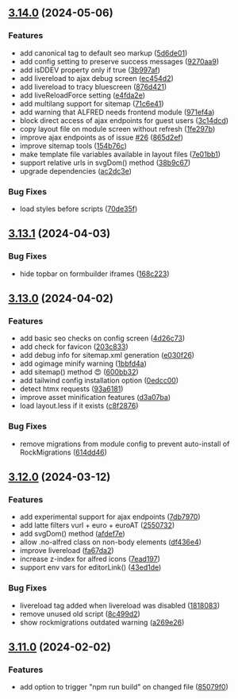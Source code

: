 ## [3.14.0](https://github.com/baumrock/RockFrontend/compare/v3.13.1...v3.14.0) (2024-05-06)


### Features

* add canonical tag to default seo markup ([5d6de01](https://github.com/baumrock/RockFrontend/commit/5d6de0129a5d02710c2051aee8f0789ed9dd957a))
* add config setting to preserve success messages ([9270aa9](https://github.com/baumrock/RockFrontend/commit/9270aa988f4221196d0eb7793e8a563142f3ed85))
* add isDDEV property only if true ([3b997af](https://github.com/baumrock/RockFrontend/commit/3b997af19b62b1202f33846c68f89f4433696a5e))
* add livereload to ajax debug screen ([ec454d2](https://github.com/baumrock/RockFrontend/commit/ec454d2a78d3be720c154fbaaf1f3695dafa79ff))
* add livereload to tracy bluescreen ([876d421](https://github.com/baumrock/RockFrontend/commit/876d421376dfbc3e026610d7dc06cc3362937602))
* add liveReloadForce setting ([e4fda2e](https://github.com/baumrock/RockFrontend/commit/e4fda2e6efb3104945a89ca0976e8e4bff889154))
* add multilang support for sitemap ([71c6e41](https://github.com/baumrock/RockFrontend/commit/71c6e414324c3fab3af6e856b8be087463c5244a))
* add warning that ALFRED needs frontend module ([971ef4a](https://github.com/baumrock/RockFrontend/commit/971ef4a7a31c6d96c8dab4f1c8393fba4bd2fd36))
* block direct access of ajax endpoints for guest users ([3c14dcd](https://github.com/baumrock/RockFrontend/commit/3c14dcd7361535817015c8187e8ce067e8e9d363))
* copy layout file on module screen without refresh ([1fe297b](https://github.com/baumrock/RockFrontend/commit/1fe297bc87e304946f47babdd79e8dda657bcf59))
* improve ajax endpoints as of issue [#26](https://github.com/baumrock/RockFrontend/issues/26) ([865d2ef](https://github.com/baumrock/RockFrontend/commit/865d2ef5409f9de01e321d1dc599512a3494cf0c))
* improve sitemap tools ([154b76c](https://github.com/baumrock/RockFrontend/commit/154b76c956421ef94af8422a04b4804e7725e139))
* make template file variables available in layout files ([7e01bb1](https://github.com/baumrock/RockFrontend/commit/7e01bb1cb2ad10f4a72c0b7855b4bdc9404f6269))
* support relative urls in svgDom() method ([38b9c67](https://github.com/baumrock/RockFrontend/commit/38b9c67574e4a4d41d53c0567f576d49d7bf88fd))
* upgrade dependencies ([ac2dc3e](https://github.com/baumrock/RockFrontend/commit/ac2dc3e851880d59a016f476f6668d1982392610))


### Bug Fixes

* load styles before scripts ([70de35f](https://github.com/baumrock/RockFrontend/commit/70de35f4e058558038940de1b2dd0ce957bbeed4))

## [3.13.1](https://github.com/baumrock/RockFrontend/compare/v3.13.0...v3.13.1) (2024-04-03)


### Bug Fixes

* hide topbar on formbuilder iframes ([168c223](https://github.com/baumrock/RockFrontend/commit/168c223bb7fbe49a90c7a2faf78fbf1e7df56738))

## [3.13.0](https://github.com/baumrock/RockFrontend/compare/v3.12.0...v3.13.0) (2024-04-02)


### Features

* add basic seo checks on config screen ([4d26c73](https://github.com/baumrock/RockFrontend/commit/4d26c730ef65d2cfb0bb893b80b5f24031c24d10))
* add check for favicon ([203c833](https://github.com/baumrock/RockFrontend/commit/203c83379286080079416b6d59785274bdfcd20a))
* add debug info for sitemap.xml generation ([e030f26](https://github.com/baumrock/RockFrontend/commit/e030f26fe00b78f69e045ee6162c4ef5fe7b8a0d))
* add ogimage minify warning ([1bbfd4a](https://github.com/baumrock/RockFrontend/commit/1bbfd4a4e65cdf1249a61c0b90c0dcfcadf13d94))
* add sitemap() method 😍 ([600bb32](https://github.com/baumrock/RockFrontend/commit/600bb320939371c1e678e09719431478feffbddf))
* add tailwind config installation option ([0edcc00](https://github.com/baumrock/RockFrontend/commit/0edcc00951ceab918f22a40b4d5949a2eed34630))
* detect htmx requests ([93a6181](https://github.com/baumrock/RockFrontend/commit/93a6181195a1973964391058fba5c481d692b073))
* improve asset minification features ([d3a07ba](https://github.com/baumrock/RockFrontend/commit/d3a07ba18816f11cb82c049d05133f4d08e313f0))
* load layout.less if it exists ([c8f2876](https://github.com/baumrock/RockFrontend/commit/c8f2876892d2ca037dddf71b7b8da1841ee0bcde))


### Bug Fixes

* remove migrations from module config to prevent auto-install of RockMigrations ([614dd46](https://github.com/baumrock/RockFrontend/commit/614dd46868944318ee8cb92052c131697528502c))

## [3.12.0](https://github.com/baumrock/RockFrontend/compare/v3.11.0...v3.12.0) (2024-03-12)


### Features

* add experimental support for ajax endpoints ([7db7970](https://github.com/baumrock/RockFrontend/commit/7db7970337462376d13f2e6b13f89af05740ee4b))
* add latte filters vurl + euro + euroAT ([2550732](https://github.com/baumrock/RockFrontend/commit/25507328413316af7d8799e3302f1ab7d6fc619c))
* add svgDom() method ([afdef7e](https://github.com/baumrock/RockFrontend/commit/afdef7e933f740bab827ed9554b421b75551da83))
* allow .no-alfred class on non-body elements ([df436e4](https://github.com/baumrock/RockFrontend/commit/df436e4f8d103c8bd6a0b154cb643789e2000688))
* improve livereload ([fa67da2](https://github.com/baumrock/RockFrontend/commit/fa67da2d225db12e9d7c4ecd9798e8f1e8cffcb6))
* increase z-index for alfred icons ([7ead197](https://github.com/baumrock/RockFrontend/commit/7ead1971b6c4f48a996bf4ce6b6fc0f2ae28162f))
* support env vars for editorLink() ([43ed1de](https://github.com/baumrock/RockFrontend/commit/43ed1de1b8267228385eae4252d1c669133e1242))


### Bug Fixes

* livereload tag added when livereload was disabled ([1818083](https://github.com/baumrock/RockFrontend/commit/181808339351bc1b027c1ef37b6f02678f5a1686))
* remove unused old script ([8c499d2](https://github.com/baumrock/RockFrontend/commit/8c499d2fd4a00379767c2516c7cfdc4f5b498230))
* show rockmigrations outdated warning ([a269e26](https://github.com/baumrock/RockFrontend/commit/a269e2677ef60ff5d9c8c84b08ebc6696dcf47de))

## [3.11.0](https://github.com/baumrock/RockFrontend/compare/v3.10.0...v3.11.0) (2024-02-02)


### Features

* add option to trigger "npm run build" on changed file ([85079f0](https://github.com/baumrock/RockFrontend/commit/85079f029a3c220146487d459f4023a64710b56f))

